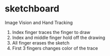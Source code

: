 # sketchboard
Image Vision and Hand Tracking 
1. Index finger traces the finger to draw
2. Index and middle finger hold off the drawing
3. All finger erases the sketch
4. First 3 fingers changes color of the trace
